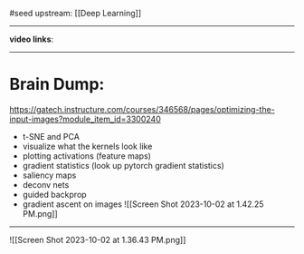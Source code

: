 #seed 
upstream: [[Deep Learning]]

---

**video links**: 

---

# Brain Dump: 
https://gatech.instructure.com/courses/346568/pages/optimizing-the-input-images?module_item_id=3300240
- t-SNE and PCA 
- visualize what the kernels look like 
- plotting activations (feature maps)
- gradient statistics (look up pytorch gradient statistics)
- saliency maps 
- deconv nets 
- guided backprop 
- gradient ascent on images 
![[Screen Shot 2023-10-02 at 1.42.25 PM.png]]

--- 


![[Screen Shot 2023-10-02 at 1.36.43 PM.png]]



